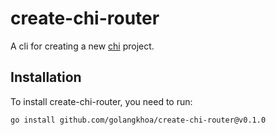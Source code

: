 # create-chi-router
A cli for creating a new [chi](https://github.com/go-chi/chi/) project.
## Installation
To install create-chi-router, you need to run:

    go install github.com/golangkhoa/create-chi-router@v0.1.0
